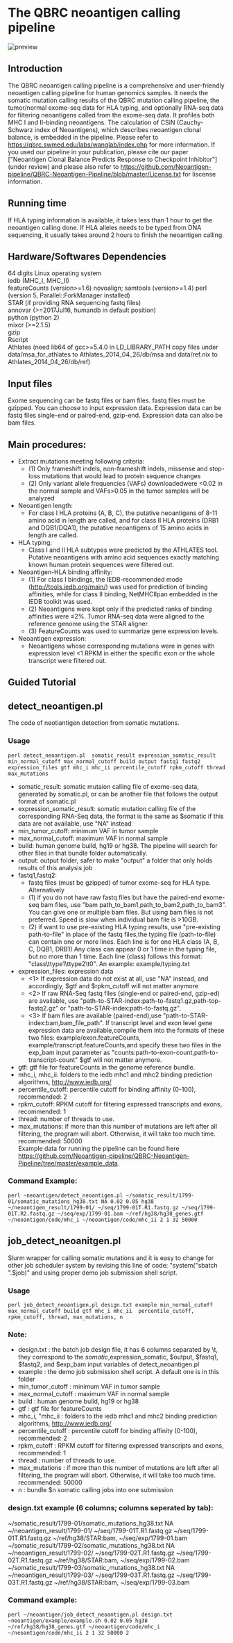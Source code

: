 # The QBRC neoantigen calling pipeline
![preview](https://github.com/Neoantigen-pipeline/Neoantigen-pipeline/blob/master/qbrc.jpeg)
## Introduction
The QBRC neoantigen calling pipeline is a comprehensive and user-friendly neoantigen calling pipeline for human genomics samples. It needs the somatic mutation calling results of the QBRC mutation calling pipeline, the tumor/normal exome-seq data for HLA typing, and optionally RNA-seq data for filtering neoantigens called from the exome-seq data. It profiles both MHC I and II-binding neoantigens. The calculation of CSiN (Cauchy-Schwarz index of Neoantigens), which describes neoantigen clonal balance, is embedded in the pipeline. Please refer to https://qbrc.swmed.edu/labs/wanglab/index.php for more information. If you used our pipeline in your publication, please cite our paper ["Neoantigen Clonal Balance Predicts Response to Checkpoint Inhibitor"] (under review) and please also refer to https://github.com/Neoantigen-pipeline/QBRC-Neoantigen-Pipeline/blob/master/License.txt for liscense information.
## Running time
If HLA typing information is available, it takes less than 1 hour to get the neoantigen calling done. If HLA alleles needs to be typed from DNA sequencing, it usually takes around 2 hours to finish the neoantigen calling.
## Hardware/Softwares Dependencies
64 digits Linux operating system  
iedb (MHC_I, MHC_II)  
featureCounts (version>=1.6) 
novoalign; samtools (version>=1.4) 
perl (version 5, Parallel::ForkManager installed)  
STAR (if providing RNA sequencing fastq files)   
annovar (>=2017Jul16, humandb in default position)  
python (python 2)  
mixcr (>=2.1.5)  
gzip  
Rscript  
Athlates (need lib64 of gcc>=5.4.0 in LD_LIBRARY_PATH copy files under data/msa_for_athlates to Athlates_2014_04_26/db/msa and data/ref.nix to Athlates_2014_04_26/db/ref) 

## Input files
Exome sequencing can be fastq files or bam files. fastq files must be gzipped. You can choose to input expression data. Expression data can be fastq files single-end or paired-end, gzip-end. Expression data can also be bam files.
## Main procedures:
* Extract mutations meeting following criteria:
    * (1) Only frameshift indels, non-frameshift indels, missense and stop-loss mutations that would lead to protein sequence changes 
    * (2) Only variant allele frequencies (VAFs) downloadedwere <0.02 in the normal sample and VAFs>0.05 in the tumor samples will be analyzed
* Neoantigen length:
    * For class I HLA proteins (A, B, C), the putative neoantigens of 8-11 amino acid in length are called, and for class II HLA proteins (DRB1 and DQB1/DQA1), the putative neoantigens of 15 amino acids in length are called.
* HLA typing:
    * Class I and II HLA subtypes were predicted by the ATHLATES tool. Putative neoantigens with amino acid sequences exactly matching known human protein sequences were filtered out. 
* Neoantigen-HLA binding affinity:
    * (1) For class I bindings, the IEDB-recommended mode (http://tools.iedb.org/main/) was used for prediction of binding affinities, while for class II binding, NetMHCIIpan embedded in the IEDB toolkit was used.
    * (2) Neoantigens were kept only if the predicted ranks of binding affinities were ≤2%. Tumor RNA-seq data were aligned to the reference genome using the STAR aligner. 
    * (3) FeatureCounts was used to summarize gene expression levels. 
* Neoantigen expression: 
    * Neoantigens whose corresponding mutations were in genes with expression level <1 RPKM in either the specific exon or the whole transcript were filtered out. 

## Guided Tutorial
## detect_neoantigen.pl
The code of neotiantigen detection from somatic mutations.

### Usage
```
perl detect_neoantigen.pl  somatic_result expression_somatic_result min_normal_cutoff max_normal_cutoff build output fastq1 fastq2 expression_files gtf mhc_i mhc_ii percentile_cutoff rpkm_cutoff thread max_mutations
```
* somatic_result: somatic mutaion calling file of exome-seq data, generated by somatic.pl, or can be another file that follows the output format of somatic.pl 
* expression_somatic_result: somatic mutation calling file of the corresponding RNA-Seq data, the format is the same as $somatic if this data are not available, use "NA" instead 
* min_tumor_cutoff: minimum VAF in tumor sample 
* max_normal_cutoff: maximum VAF in normal sample 
* build: human genome build, hg19 or hg38. The pipeline will search for other files in that bundle folder automatically.
* output: output folder, safer to make "output" a folder that only holds results of this analysis job
* fastq1,fastq2: 
  * fastq files (must be gzipped) of tumor exome-seq for HLA type. Alternatively
  * (1) if you do not have raw fastq files but have the paired-end exome-seq bam files, use "bam path_to_bam1,path_to_bam2,path_to_bam3". You can give one or multiple bam files. But using bam files is not preferred. Speed is slow when individual bam file is >10GB.
  * (2) if want to use pre-existing HLA typing results, use "pre-existing path-to-file" in place of the fastq files,the typing file (path-to-file) can contain one or more lines. Each line is for one HLA class (A, B, C, DQB1, DRB1) Any class can appear 0 or 1 time in the typing file, but no more than 1 time. Each line (class) follows this format: "class\ttype1\ttype2\t0". An example: example/typing.txt
* expression_files: expression data
  * <1> If expression data do not exist at all, use "NA" instead, and accordingly, $gtf and $rpkm_cutoff will not matter anymore
  * <2> If raw RNA-Seq fastq files (single-end or paired-end, gzip-ed) are available, use "path-to-STAR-index:path-to-fastq1.gz,path-top-fastq2.gz" or "path-to-STAR-index:path-to-fastq.gz".
  * <3> If bam files are available (paired-end),use "path-to-STAR-index:bam,bam_file_path".
        If transcript level and exon level gene expression data are available,compile them into the formats of these two files: example/exon.featureCounts, example/transcript.featureCounts,and specify these two files in the exp_bam input parameter as "counts:path-to-exon-count,path-to-transcript-count" $gtf will not matter anymore. 
 * gtf: gtf file for featureCounts in the genome reference bundle. 
 * mhc_i, mhc_ii: folders to the iedb mhc1 and mhc2 binding prediction algorithms, http://www.iedb.org/ 
 * percentile_cutoff: percentile cutoff for binding affinity (0-100), recommended: 2 
 * rpkm_cutoff: RPKM cutoff for filtering expressed transcripts and exons, recommended: 1 
 * thread: number of threads to use. 
 * max_mutations: if more than this number of mutations are left after all filtering, the program will abort. Otherwise, it will take too much time. recommended: 50000\
Example data for running the pipeline can be found here https://github.com/Neoantigen-pipeline/QBRC-Neoantigen-Pipeline/tree/master/example_data.
### Command Example: 
```
perl ~neoantigen/detect_neoantigen.pl ~/somatic_result/1799-01/somatic_mutations_hg38.txt NA 0.02 0.05 hg38 ~/neoantigen_result/1799-01/ ~/seq/1799-01T.R1.fastq.gz ~/seq/1799-01T.R2.fastq.gz ~/seq/exp/1799-01.bam ~/ref/hg38/hg38_genes.gtf ~/neoantigen/code/mhc_i ~/neoantigen/code/mhc_ii 2 1 32 50000
```
## job_detect_neoanitgen.pl
Slurm wrapper for calling somatic mutations and it is easy to change for other job scheduler system by revising this line of code: "system("sbatch ".$job)" and using proper demo job submission shell script.
### Usage
```
perl job_detect_neoantigen.pl design.txt example min_normal_cutoff max_normal_cutoff build gtf mhc_i mhc_ii  percentile_cutoff, rpkm_cutoff, thread, max_mutations, n
```
### Note:
* design.txt : the batch job design file, it has 6 columns separated by \t, they correspond to the $somatic,$expression_somatic, $output, $fastq1, $fastq2, and $exp_bam input variables of detect_neoantigen.pl 
* example : the demo job submission shell script. A default one is in this folder 
* min_tumor_cutoff : minimum VAF in tumor sample 
* max_normal_cutoff : maximum VAF in normal sample 
* build : human genome build, hg19 or hg38
* gtf : gtf file for featureCounts 
* mhc_i, "mhc_ii : folders to the iedb mhc1 and mhc2 binding prediction algorithms, http://www.iedb.org/ 
* percentile_cutoff : percentile cutoff for binding affinity (0-100), recommended: 2 
* rpkm_cutoff : RPKM cutoff for filtering expressed transcripts and exons, recommended: 1 
* thread : number of threads to use. 
* max_mutations : if more than this number of mutations are left after all filtering, the program will abort. Otherwise, it will take too much time. recommended: 50000 
* n : bundle $n somatic calling jobs into one submission
### design.txt example (6 columns; columns seperated by tab):
~/somatic_result/1799-01/somatic_mutations_hg38.txt NA ~/neoantigen_result/1799-01/ ~/seq/1799-01T.R1.fastq.gz ~/seq/1799-01T.R1.fastq.gz ~/ref/hg38/STAR:bam, ~/seq/exp/1799-01.bam 
~/somatic_result/1799-02/somatic_mutations_hg38.txt NA ~/neoantigen_result/1799-02/ ~/seq/1799-02T.R1.fastq.gz ~/seq/1799-02T.R1.fastq.gz ~/ref/hg38/STAR:bam, ~/seq/exp/1799-02.bam 
~/somatic_result/1799-03/somatic_mutations_hg38.txt NA ~/neoantigen_result/1799-03/ ~/seq/1799-03T.R1.fastq.gz ~/seq/1799-03T.R1.fastq.gz ~/ref/hg38/STAR:bam, ~/seq/exp/1799-03.bam
### Command example: 
```
perl ~/neoantigen/job_detect_neoantigen.pl design.txt ~neoantigen/example/example.sh 0.02 0.05 hg38 ~/ref/hg38/hg38_genes.gtf ~/neoantigen/code/mhc_i ~/neoantigen/code/mhc_ii 2 1 32 50000 2
```
